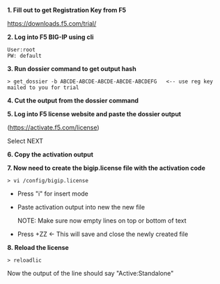 **1. Fill out to get Registration Key from F5**

https://downloads.f5.com/trial/

**2. Log into F5 BIG-IP using cli**
```
User:root
PW: default
```

**3. Run dossier command to get output hash**

`> get_dossier -b ABCDE-ABCDE-ABCDE-ABCDE-ABCDEFG   <-- use reg key mailed to you for trial`

**4. Cut the output from the dossier command**

**5. Log into F5 license website and paste the dossier output**

(https://activate.f5.com/license)

Select NEXT

**6. Copy the activation output**

**7. Now need to create the bigip.license file with the activation code**

`> vi /config/bigip.license`

- Press "i" for insert mode
- Paste activation output into new the new file

  NOTE: Make sure now empty lines on top or bottom of text

- Press <SHIFT>+ZZ   <- This will save and close the newly created file

**8. Reload the license**

`> reloadlic`


Now the output of the line should say "Active:Standalone"
